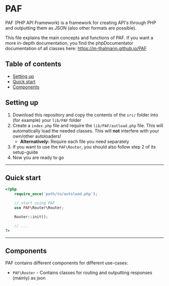 # PAF
PAF (PHP API Framework) is a framework for creating API's through PHP and outputting them as JSON (also other formats are possible).

This file explains the main concepts and functions of PAF. If you want a more in-depth documentation, you find the phpDocumentator documentation of all classes here: https://m-thalmann.github.io/PAF

## Table of contents
- [Setting up](#setting-up)
- [Quick start](#quick-start)
- [Components](#components)

## Setting up
1. Download this repository and copy the contents of the `src/` folder into (for example) your `lib/PAF` folder
2. Create a `index.php` file and require the `lib/PAF/autload.php` file. This will automatically load the needed classes. This will **not** interfere with your own/other autoloaders!
    - **Alternatively:** Require each file you need separately
3. If you want to use the `PAF\Router`, you should also follow step 2 of its setup-guide
4. Now you are ready to go

<hr>

## Quick start
```php
<?php
    require_once('path/to/autoload.php');

    // start using PAF
    use PAF\Router\Router;

    Router::init();

    // ...
?>
```

<hr>

## Components
PAF contains different components for different use-cases:
- `PAF\Router` - Contains classes for routing and outputting responses (mainly) as json

